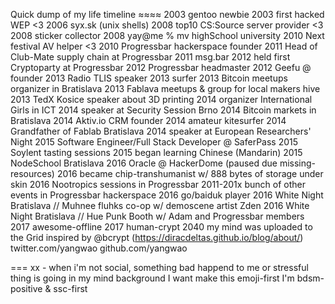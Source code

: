 Quick dump of my life timeline
≈≈≈≈
2003 gentoo newbie
2003 first hacked WEP <3
2006 syx.sk (unix shells)
2008 top10 CS:Source server provider <3
2008 sticker collector
2008 yay@me % mv highSchool university
2010 Next festival AV helper <3
2010 Progressbar hackerspace founder
2011 Head of Club-Mate supply chain at Progressbar
2011 msg.bar
2012 held first Cryptoparty at Progressbar
2012 Progressbar headmaster
2012 Geefu @ founder
2013 Radio TLIS speaker
2013 surfer
2013 Bitcoin meetups organizer in Bratislava
2013 Fablava meetups & group for local makers hive
2013 TedX Kosice speaker about 3D printing
2014 organizer International Girls in ICT
2014 speaker at Security Session Brno
2014 Bitcoin markets in Bratislava
2014 Aktiv.io CRM founder
2014 amateur kitesurfer
2014 Grandfather of Fablab Bratislava
2014 speaker at European Researchers' Night
2015 Software Engineer/Full Stack Developer @ SaferPass
2015 Soylent tasting sessions
2015 began learning Chinese (Mandarin)
2015 NodeSchool Bratislava
2016 Oracle @ HackerDome (paused due missing-resources)
2016 became chip-transhumanist w/ 888 bytes of storage under skin
2016 Nootropics sessions in Progressbar
2011-201x bunch of other events in Progressbar hackerspace
2016 go/baiduk player
2016 White Night Bratislava // Muhnee fluhks co-op w/ demoscene artist Zden
2016 White Night Bratislava // Hue Punk Booth w/ Adam and Progressbar members
2017 awesome-offline
2017 human-crypt
2040 my mind was uploaded to the Grid
inspired by @bcrypt (https://diracdeltas.github.io/blog/about/)
twitter.com/yangwao
github.com/yangwao

===
xx - when i'm not social, something bad happend to me or stressful thing is going in my mind background
I want make this emoji-first
I'm bdsm-positive & ssc-first
